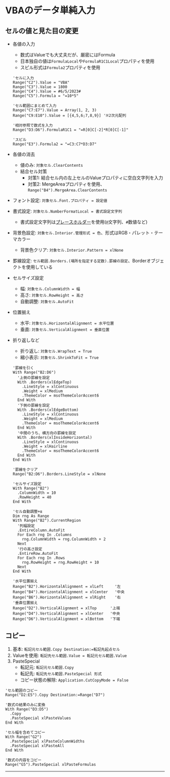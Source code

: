 # VBAのデータ単純入力

## セルの値と見た目の変更

- 各値の入力
  - 数式はValueでも大丈夫だが、厳密にはFormula
  - 日本独自の値は`FormulaLocal`や`FormulaR1C1Local`プロパティを使用
  - スピル形式は`Formula2`プロパティを使用

  ```vba
  'セルに入力
  Range("C2").Value = "VBA"
  Range("C3").Value = 1800
  Range("C4").Value = #6/5/2023#
  Range("C5").Formula = "=10*5"
  
  'セル範囲にまとめて入力
  Range("C7:E7").Value = Array(1, 2, 3)
  Range("C9:E10").Value = [{4,5,6;7,8,9}] '※2次元配列
  
  '相対参照で数式を入力
  Range("D3:D6").FormulaR1C1 = "=R[0]C[-2]*R[0]C[-1]"
  
  'スピル
  Range("E3").Formula2 = "=C3:C7*D3:D7"
  ```

- 各値の消去
  - 値のみ: `対象セル.ClearContents`
  - 結合セル対策
    - 対策1: 結合セル内の左上セルのValueプロパティに空白文字列を入力
    - 対策2: MergeAreaプロパティを使用、`Range("B4").MergeArea.ClearContents`

- フォント設定: `対象セル.Font.プロパティ = 設定値`
- 書式設定: `対象セル.NumberFormatLocal = 書式設定文字列`
  - 書式設定文字列は[プレースホルダー]を使用(`@`文字列、`#`数値など)
- 背景色設定: `対象セル.Interior.管理形式 = 色`、形式はRGB・パレット・テーマカラー
  - 背景色クリア: `対象セル.Interior.Pattern = xlNone`
- 罫線設定: `セル範囲.Borders.(場所を指定する定数).罫線の設定`、Borderオブジェクトを使用している
- セルサイズ設定
  - 幅: `対象セル.ColumnWidth = 幅`
  - 高さ: `対象セル.RowHeight = 高さ`
  - 自動調整: `対象セル.AutoFit`
- 位置揃え
  - 水平: `対象セル.HorizontalAlignment = 水平位置`
  - 垂直: `対象セル.VerticalAlignment = 垂直位置`
- 折り返しなど
  - 折り返し: `対象セル.WrapText = True`
  - 縮小表示: `対象セル.ShrinkToFit = True`

  ```vba
  '罫線を引く
  With Range("B2:D6")
    '上側の罫線を設定
    With .Borders(xlEdgeTop)
      .LineStyle = xlContinuous
      .Weight = xlMedium
      .ThemeColor = msoThemeColorAccent6
    End With
    '下側の罫線を設定
    With .Borders(xlEdgeBottom)
      .LineStyle = xlContinuous
      .Weight = xlMedium
      .ThemeColor = msoThemeColorAccent6
    End With
    '中間のうち、横方向の罫線を設定
    With .Borders(xlInsideHorizontal)
      .LineStyle = xlContinuous
      .Weight = xlHairline
      .ThemeColor = msoThemeColorAccent6
    End With
  End With

  '罫線をクリア
  Range("B2:D6").Borders.LineStyle = xlNone
  
  'セルサイズ設定
  With Range("B2")
    .ColumnWidth = 10
    .RowHeight = 40
  End With
  
  'セル自動調整+α
  Dim rng As Range
  With Range("B2").CurrentRegion
    '列幅設定
    .EntireColumn.AutoFit
    For Each rng In .Columns
      rng.ColumnWidth = rng.ColumnWidth + 2
    Next
    '行の高さ設定
    .EntireRow.AutoFit
    For Each rng In .Rows
      rng.RowHeight = rng.RowHeight + 10
    Next
  End With
  
  '水平位置揃え
  Range("B2").HorizontalAlignment = xlLeft     '左
  Range("B4").HorizontalAlignment = xlCenter   '中央
  Range("B6").HorizontalAlignment = xlRight    '右
  '垂直位置揃え
  Range("D2").VerticalAlignment = xlTop      '上端
  Range("D4").VerticalAlignment = xlCenter   '中央
  Range("D6").VerticalAlignment = xlBottom   '下端
  ```

## コピー

1. 基本: `転記元セル範囲.Copy Destination:=転記先起点セル`
2. Valueを使用: `転記先セル範囲.Value = 転記元セル範囲.Value`
3. PasteSpecial
   - 転記元: `転記元セル範囲.Copy`
   - 転記先: `転記先セル範囲.PasteSpecial 形式`
   - コピー状態の解除: `Application.CutCopyMode = False`

```vba
'セル範囲のコピー
Range("D2:E5").Copy Destination:=Range("D7")

'数式の結果のみに変換
With Range("D3:D5")
  .Copy
  .PasteSpecial xlPasteValues
End With

'セル幅を含めてコピー
With Range("G2")
  .PasteSpecial xlPasteColumnWidths
  .PasteSpecial xlPasteAll
End With

'数式の内容をコピー
Range("G5").PasteSpecial xlPasteFormulas
```

---
[プレースホルダー]: https://learn.microsoft.com/ja-jp/office/vba/api/excel.range.numberformatlocal
